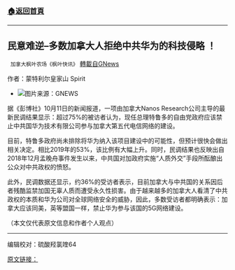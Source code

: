 ###  [:house:返回首頁](https://github.com/ourhimalayas/txt)
---


## 民意难逆&#8211;多数加拿大人拒绝中共华为的科技侵略 ！
` 加拿大枫叶农场《枫叶快讯》` [轉載自GNews](https://gnews.org/zh-hans/1591997/)

作者：蒙特利尔皇家山 Spirit

- ![](https://assets.gnews.org/wp-content/uploads/2021/10/hw.jpg)图片来源：GNEWS


据《彭博社》10月11日的新闻报道，一项由加拿大Nanos Research公司主导的最新民调结果显示：超过75%的被访者认为，现任总理特鲁多的自由党政府应该禁止中共国华为技术有限公司参与加拿大第五代电信网络的建设。

目前，特鲁多政府尚未排除将华为纳入该项目建设中的可能性，但预计很快会做出相关决定。相比2019年的53%，该比例有大幅上升。同时，民调结果也反映出自2018年12月孟晚舟事件发生以来，中共国对加政府实施“人质外交”手段所酝酿出公众对中共政权的愤怒。

此外，民调数据还显示，约36%的受访者表示，目前加拿大与中共国的关系因后者残酷监禁加国无辜人质而遭受永久性损害。由于越来越多的加拿大人看清了中共政权的本质和华为公司对全球网络安全的威胁，因此，多数受访者都明确表示：加拿大应该同美，英等盟国一样，禁止华为参与该国的5G网络建设。

（本文仅代表原文信息和作者个人观点）

* * *

编辑校对：硫酸羟氯喹64

[原文链接：](https://www.bloomberg.com/news/articles/2021-10-11/public-opposition-to-huawei-surges-in-canada-before-5g-decision)
